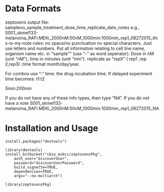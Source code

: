 # Data Formats
zeptosens output file:
sampleno_sample_treatment_dose_time_replicate_date_notes
e.g., S001_skmel133-melanoma_RAFi:MEKi_2000nM:50nM_1000min:1000min_rep1_08272015_this-is-my-note
rules: no space/no punctuation no special characters. Just use letters and numbers. Put all information relating to cell line name, organism name etc. in "sample"" (use "-" as word seperator). Dose in nM (unit “nM"), time in minutes (unit “min”). replicate as "repX” ( rep1 ,rep 2,rep3) .time format month/day/year.

For combos use “:”
time: the drug incubation time.
If delayed experiment time becomes:
t1:t2

_5min:200min_

If you do not have any of these info types, then type “NA”. If you do not have a note
S001_skmel133-melanoma_RAFi:MEKi_2000nM:50nM_1000min:1000min_rep1_08272015_NA
# Installation and Usage 

    install.packages("devtools")
    
    library(devtools)
    install_bitbucket("cbio_mskcc/zeptosensPkg",
        auth_user="discoverUser",
        password="discoverUserPassword",
        build_vignette=TRUE,
        dependencies=TRUE,
        args="--no-multiarch")
        
    library(zeptosensPkg)
